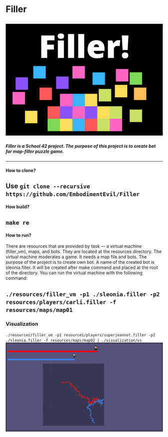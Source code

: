 # Filler 
![FILLER](https://github.com/EmbodimentEvil/Filler/blob/master/images/icon.png)
---
##### Filler is a School 42 project. The purpose of this project is to create bot for map-filler puzzle game.
---
#### How  to clone?

Use `git clone --recursive https://github.com/EmbodimentEvil/Filler`
---
#### How  build?

`make re`
---
#### How to run?  

There are resources that are provided by task — a virtual machine (filler_vm), maps, and bots. They are located at the resources directory.
The virtual machine moderates a game. It needs a map file and bots.
The purpose of the project is to create own bot.
A name of the created bot is sleonia.filler. It will be created after make command and placed at the root of the directory.
You can run the virtual machine with the following command:  

`./resources/filler_vm -p1 ./sleonia.filler -p2 resources/players/carli.filler -f resources/maps/map01`
---
### Visualization  
`./resources/filler_vm -p1 resources/players/superjeannot.filler -p2 ./sleonia.filler -f resources/maps/map02 | ./visualization/vs`
![Screen 1](https://github.com/EmbodimentEvil/Filler/blob/master/images/screen1.png)

